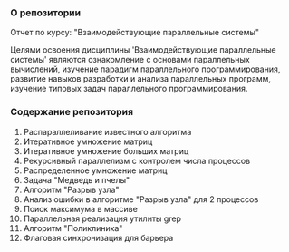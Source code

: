 ### О репозитории
Отчет по курсу: "Взаимодействующие параллельные системы"

Целями освоения дисциплины 'Взаимодействующие параллельные системы' являются ознакомление с основами параллельных вычислений, изучение парадигм параллельного программирования, развитие навыков разработки и анализа параллельных программ, изучение типовых задач параллельного программирования.

### Содержание репозитория
1. Распараллеливание известного алгоритма
2. Итеративное умножение матриц
3. Итеративное умножение больших матриц
4. Рекурсивный параллелизм с контролем числа процессов
5. Распределенное умножение матриц
6. Задача "Медведь и пчелы"
7. Алгоритм "Разрыв узла"
8. Анализ ошибки в алгоритме "Разрыв узла" для 2 процессов
9. Поиск максимума в массиве
10. Параллельная реализация утилиты grep
11. Алгоритм "Поликлиника"
12. Флаговая синхронизация для барьера